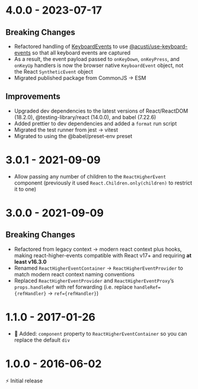 # 4.0.0 - 2023-07-17

## Breaking Changes

-   Refactored handling of
    [KeyboardEvents](https://developer.mozilla.org/en-US/docs/Web/API/KeyboardEvent)
    to use
    [@acusti/use-keyboard-events](https://github.com/acusti/uikit/tree/main/packages/use-keyboard-events)
    so that all keyboard events are captured
-   As a result, the event payload passed to `onKeyDown`, `onKeyPress`, and
    `onKeyUp` handlers is now the browser native `KeyboardEvent` object,
    not the React `SyntheticEvent` object
-   Migrated published package from CommonJS → ESM

## Improvements

-   Upgraded dev dependencies to the latest versions of React/ReactDOM
    (18.2.0), @testing-library/react (14.0.0), and babel (7.22.6)
-   Added prettier to dev dependencies and added a `format` run script
-   Migrated the test runner from jest → vitest
-   Migrated to using the @babel/preset-env preset

# 3.0.1 - 2021-09-09

-   Allow passing any number of children to the `ReactHigherEvent`
    component (previously it used `React.Children.only(children)` to
    restrict it to one)

# 3.0.0 - 2021-09-09

## Breaking Changes

-   Refactored from legacy context → modern react context plus hooks,
    making react-higher-events compatible with React v17+ and requiring
    **at least v16.3.0**
-   Renamed `ReactHigherEventContainer` → `ReactHigherEventProvider` to
    match modern react context naming conventions
-   Replaced `ReactHigherEventProvider` and `ReactHigherEventProxy`’s
    `props.handleRef` with ref forwarding (i.e. replace
    `handleRef={refHandler}` → `ref={refHandler}`)

# 1.1.0 - 2017-01-26

-   🍭 Added: `component` property to `ReactHigherEventContainer` so you
    can replace the default `div`

# 1.0.0 - 2016-06-02

⚡️ Initial release

